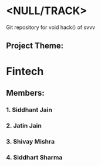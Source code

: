 # <NULL/TRACK>
Git repository for void hack() of svvv

## Project Theme:

# Fintech

## Members:

### 1. Siddhant Jain

### 2. Jatin Jain

### 3. Shivay Mishra

### 4. Siddhart Sharma



